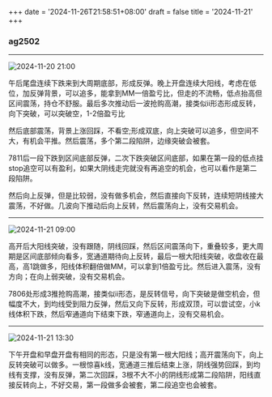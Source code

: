 +++
date = '2024-11-26T21:58:51+08:00'
draft = false
title = '2024-11-21'
+++

### ag2502

---

![2024-11-20 21:00](/img/2024-11-23-01-18-24.png)

午后尾盘连续下跌来到大周期底部，形成反弹。晚上开盘连续大阳线，考虑在低位，加反弹背景，可以追多，能拿到MM一倍盈亏比，但走的不流畅，低点抬高但区间震荡，持仓不舒服。最后多次推动后一波抢购高潮，接类似ii形态形成反转，向下突破，可以突破空，1-2倍盈亏比

然后底部震荡，背景上涨回踩，不看空;形成双底，向上突破可以追多，但空间不大，有机会平推。然后震荡，多个第二段陷阱，边缘突破会被套。

7811后一段下跌到区间底部反弹，二次下跌突破区间底部，如果在第一段的低点挂stop追空可以有盈利，如果大阴线走完就没有再追空的机会，也可以看作是第二段陷阱。

然后向上反弹，但是比较弱，没有做多机会，然后直接向下反转，连续短阴线接大震荡，不好做。几波向下推动后向上反转，然后震荡向上，没有交易机会。

---

![2024-11-21 09:00](/img/2024-11-23-01-04-06.png)

高开后大阳线突破，没有跟随，阴线回踩，然后区间震荡向下，重叠较多，更大周期是区间底部倾向看多，宽通道期待向上反转，最后一根大阳线突破，收盘收在最高，高1跳做多，阳线体积翻倍做MM，可以拿到1倍盈亏比。然后进入震荡，没有方向；在向上弱突破，没有交易机会。

7806处形成3推抢购高潮，接类似ii形态，是反转信号，向下突破是做空机会，但幅度不大，到均线受到阻力反弹，然后又向下反转，形成双顶，可以尝试空，小k线体积下跌，然后窄通道向下结束下跌，窄通道向上，没有交易机会。

---

![2024-11-21 13:30](/img/2024-11-23-01-13-39.png)

下午开盘和早盘开盘有相同的形态，只是没有第一根大阳线；高开震荡向下，向上反转突破可以做多。一根惊喜k线，宽通道三推后结束上涨，阴线强势回踩，到均线有支撑，没有反弹，第二次回踩，3根不大不小的阴线形成第二段陷阱，阳线直接反转向上，不好交易，第一段做多会被套，第二段追空也会被套。
